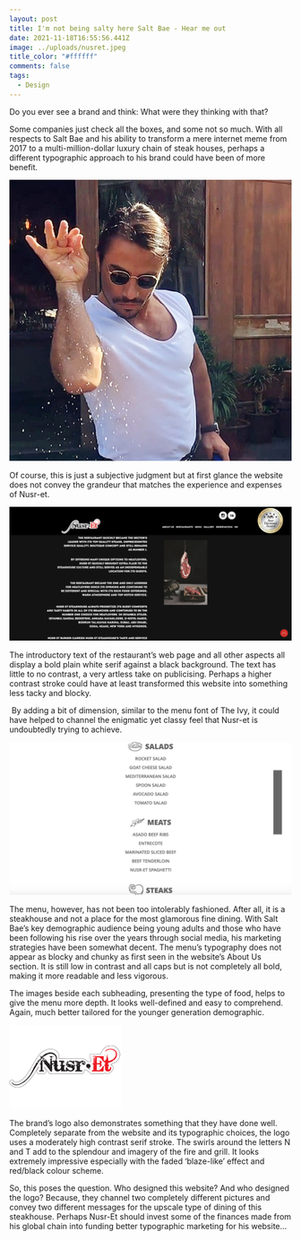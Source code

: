 ```yaml
---
layout: post
title: I'm not being salty here Salt Bae - Hear me out
date: 2021-11-18T16:55:56.441Z
image: ../uploads/nusret.jpeg
title_color: "#ffffff"
comments: false
tags:
  - Design
---
```

Do you ever see a brand and think: What were they thinking with that? 

Some companies just check all the boxes, and some not so much. With all respects to Salt Bae and his ability to transform a mere internet meme from 2017 to a multi-million-dollar luxury chain of steak houses, perhaps a different typographic approach to his brand could have been of more benefit.

![@Nusr-et instagram](../uploads/salt-bae.jpeg)

Of course, this is just a subjective judgment but at first glance the website does not convey the grandeur that matches the experience and expenses of Nusr-et.

![https://www.nusr-et.com.tr/en/home.aspx home page](../uploads/screenshot-2021-12-01-at-16.34.00.png)

The introductory text of the restaurant’s web page and all other aspects all display a bold plain white serif against a black background. The text has little to no contrast, a very artless take on publicising. Perhaps a higher contrast stroke could have at least transformed this website into something less tacky and blocky.

 By adding a bit of dimension, similar to the menu font of The Ivy, it could have helped to channel the enigmatic yet classy feel that Nusr-et is undoubtedly trying to achieve.

![Menu Nusr-Et](../uploads/screenshot-2021-12-01-at-16.35.51.png)

The menu, however, has not been too intolerably fashioned. After all, it is a steakhouse and not a place for the most glamorous fine dining. With Salt Bae’s key demographic audience being young adults and those who have been following his rise over the years through social media, his marketing strategies have been somewhat decent. The menu’s typography does not appear as blocky and chunky as first seen in the website’s About Us section. It is still low in contrast and all caps but is not completely all bold, making it more readable and less vigorous.

The images beside each subheading, presenting the type of food, helps to give the menu more depth. It looks well-defined and easy to comprehend. Again, much better tailored for the younger generation demographic.

![Nusr-Et Logo](../uploads/nusret-logo.png)

The brand’s logo also demonstrates something that they have done well. Completely separate from the website and its typographic choices, the logo uses a moderately high contrast serif stroke. The swirls around the letters N and T add to the splendour and imagery of the fire and grill. It looks extremely impressive especially with the faded ‘blaze-like’ effect and red/black colour scheme.

So, this poses the question. Who designed this website? And who designed the logo? Because, they channel two completely different pictures and convey two different messages for the upscale type of dining of this steakhouse. Perhaps Nusr-Et should invest some of the finances made from his global chain into funding better typographic marketing for his website…